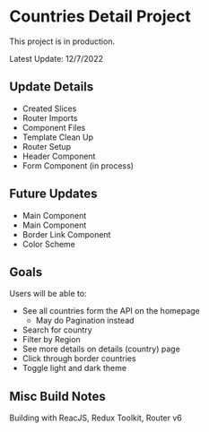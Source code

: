 # Countries Detail Project

This project is in production.

Latest Update: 12/7/2022

## Update Details

- Created Slices
- Router Imports
- Component Files
- Template Clean Up
- Router Setup
- Header Component
- Form Component (in process)

## Future Updates

- Main Component <Home />
- Main Component <Country />
- Border Link Component
- Color Scheme

## Goals

Users will be able to:

- See all countries form the API on the homepage
  - May do Pagination instead
- Search for country
- Filter by Region
- See more details on details (country) page
- Click through border countries
- Toggle light and dark theme

## Misc Build Notes

Building with ReacJS,
Redux Toolkit,
Router v6
